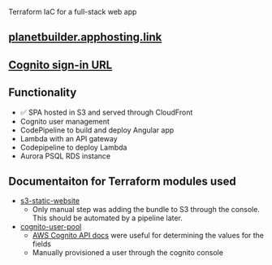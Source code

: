 Terraform IaC for a full-stack web app

## [planetbuilder.apphosting.link](https://www.planetbuilder.apphosting.link/)
## [Cognito sign-in URL](https://planetbuilder.auth.us-east-1.amazoncognito.com/login?client_id=7o5fj2vu3r2qti8j4iq8b57em0&response_type=code&scope=email+openid&redirect_uri=https%3A%2F%2Fwww.planetbuilder.apphosting.link%2F)

## Functionality
- ✅ SPA hosted in S3 and served through CloudFront
- Cognito user management
- CodePipeline to build and deploy Angular app
- Lambda with an API gateway
- Codepipeline to deploy Lambda
- Aurora PSQL RDS instance

## Documentaiton for Terraform modules used
- [s3-static-website](https://registry.terraform.io/modules/cn-terraform/s3-static-website/aws/latest)
  - Only manual step was adding the bundle to S3 through the console. This should be automated by a pipeline later.
- [cognito-user-pool](https://registry.terraform.io/modules/lgallard/cognito-user-pool/aws/latest)
  - [AWS Cognito API docs](https://docs.aws.amazon.com/cognito-user-identity-pools/latest/APIReference/API_CreateUserPoolClient.html) were useful for determining the values for the fields
  - Manually provisioned a user through the cognito console
